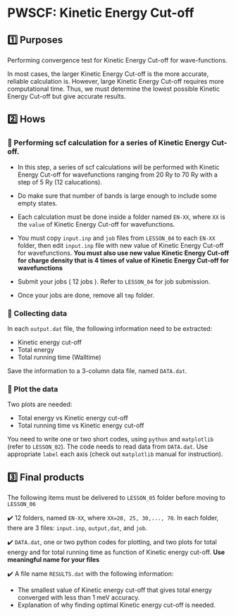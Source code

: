 # PWSCF: Kinetic Energy Cut-off

## :one: Purposes
Performing convergence test for Kinetic Energy Cut-off for wave-functions.

In most cases, the larger Kinetic Energy Cut-off is the more accurate, reliable calculation is. However, large Kinetic Energy Cut-off requires more computational time. Thus, we must determine the lowest possible Kinetic Energy Cut-off but give accurate results.

## :two: Hows
### :large_blue_diamond: Performing scf calculation for a series of Kinetic Energy Cut-off.

- In this step, a series of scf calculations will be performed with Kinetic Energy Cut-off for wavefunctions ranging from 20 Ry to 70 Ry with a step of 5 Ry (12 calucations).

- Do make sure that number of bands is large enough to include some empty states. 

- Each calculation must be done inside a folder named `EN-XX`, where `XX` is the `value` of Kinetic Energy Cut-off for wavefunctions.

- You must copy `input.inp` and `job` files from `LESSON_04` to each `EN-XX` folder, then edit `input.inp` file with new value of Kinetic Energy Cut-off for wavefunctions. **You must also use new value Kinetic Energy Cut-off for charge density that is 4 times of value of Kinetic Energy Cut-off for wavefunctions**  

- Submit your jobs ( 12 jobs ). Refer to `LESSON_04` for job submission.

- Once your jobs are done, remove all `tmp` folder.

### :large_blue_diamond: Collecting data

In each `output.dat` file, the following information need to be extracted:

- Kinetic energy cut-off
- Total energy
- Total running time (Walltime)

Save the information to a 3-column data file, named `DATA.dat`.

### :large_blue_diamond: Plot the data

Two plots are needed:

- Total energy vs Kinetic energy cut-off
- Total running time vs Kinetic energy cut-off

You need to write one or two short codes, using `python` and `matplotlib` (refer to `LESSON_02`). The code needs to read data from `DATA.dat`. Use appropriate `label` each axis (check out `matplotlib` manual for instruction).

## :three: Final products
The following items must be delivered to `LESSON_05` folder before moving to `LESSON_06`

:heavy_check_mark: 12 folders, named `EN-XX`, where `XX=20, 25, 30,..., 70`. In each folder, there are 3 files: `input.inp`, `output,dat`, and `job`.

:heavy_check_mark: `DATA.dat`, one or two python codes for plotting, and two plots for total energy and for total running time as function of  Kinetic energy cut-off. **Use meaningful name for your files**

:heavy_check_mark: A file name `RESULTS.dat` with the following information:
- The smallest value of Kinetic energy cut-off that gives total energy converged with less than 1 meV accuracy.
- Explanation of why finding optimal Kinetic energy cut-off is needed.

